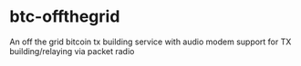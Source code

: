 # btc-offthegrid
An off the grid bitcoin tx building service with audio modem support for TX building/relaying via packet radio
